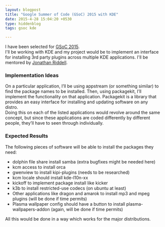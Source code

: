 ```yaml
---
layout: blogpost
title: "Google Summer of Code (GSoC) 2015 with KDE"
date: 2015-4-28 15:04:20 +0530
type: hiddenblog
tags: gsoc kde

---
```


I have been selected for [GSoC 2015](https://www.google-melange.com/gsoc/homepage/google/gsoc2015).   
I'll be working with KDE and my project would be to implement an interface for installing 3rd party plugins across multiple KDE applications. I'll be mentored by [Jonathan Riddell](https://twitter.com/jriddell).

### Implementation Ideas
On a particular application, I’ll be using appstream (or something similar) to find the package names to be installed. Then, using packagekit, I’ll implement the functionality on that application. Packagekit is a library that provides an easy interface for installing and updating software on any distro.    
Doing this on each of the listed applications would revolve around the same concept, but since these applications are coded differently by different people, they’ll have to seen through individually.

### Expected Results
The following pieces of software will be able to install the packages they need:

* dolphin file share install samba (extra bugfixes might be needed here)
* kcm access to install orca
* gwenview to install kipi-plugins (needs to be researched)
* kcm locale should install kde-l10n-xx
* kickoff to implement package install like kicker
* k3b to install restricted-use codecs (on ubuntu at least)
* Other applications like dragon and amarok to install mp3 and mpeg plugins (will be done if time permits)
* Plasma wallpaper config should have a button to install plasma-wallpapers-addon (again, will be done if time permits)

All this would be done in a way which works for the major distributions.

